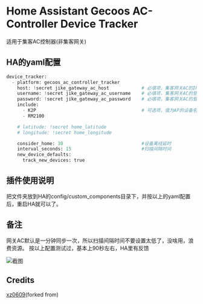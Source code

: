 # Home Assistant Gecoos AC-Controller Device Tracker

适用于集客AC控制器(非集客网关)

## HA的yaml配置
```python
device_tracker:
  - platform: gecoos_ac_controller_tracker 
    host: !secret jike_gateway_ac_host            # 必填项，集客网关AC的IP地址
    username: !secret jike_gateway_ac_username    # 必填项，集客网关AC的登录账号
    password: !secret jike_gateway_ac_password    # 必填项，集客网关AC的登录密码
    include:
      - K2P                                       # 可选项，值为AP的设备名称，用于过滤AP
      - RM2100

    # latitude: !secret home_latitude
    # longitude: !secret home_longitude

    consider_home: 30                             #设备离线延时
    interval_seconds: 15                          #扫描间隔时间
    new_device_defaults:
      track_new_devices: true
```
## 插件使用说明
把文件夹放到HA的config/custom_components目录下，并按以上的yaml配置后，重启HA就可以了。

## 备注
网关AC默认是一分钟同步一次，所以扫描间隔时间不要设置太低了，没啥用，浪费资源。
按以上配置测试过，基本上90秒左右，HA里有反馈

![截图](https://raw.githubusercontent.com/xz0609/JiKe_GateWay_AC_HA/main/image-4085187.jpg)


## Credits

[xz0609](https://github.com/xz0609/JiKe_GateWay_AC_HA)(forked from)

